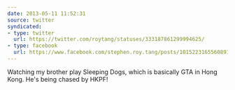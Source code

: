```yaml
---
date: 2013-05-11 11:52:31
source: twitter
syndicated:
- type: twitter
  url: https://twitter.com/roytang/statuses/333187861299994625/
- type: facebook
  url: https://www.facebook.com/stephen.roy.tang/posts/10152231655608912
---
```


Watching my brother play Sleeping Dogs, which is basically GTA in Hong Kong. He's being chased by HKPF!